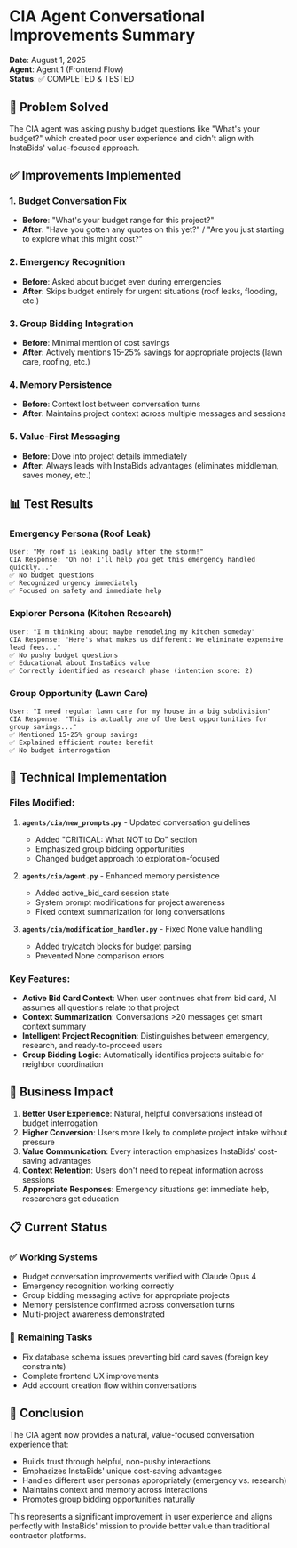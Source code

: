 # CIA Agent Conversational Improvements Summary
**Date**: August 1, 2025  
**Agent**: Agent 1 (Frontend Flow)  
**Status**: ✅ COMPLETED & TESTED

## 🎯 **Problem Solved**

The CIA agent was asking pushy budget questions like "What's your budget?" which created poor user experience and didn't align with InstaBids' value-focused approach.

## ✅ **Improvements Implemented**

### 1. **Budget Conversation Fix**
- **Before**: "What's your budget range for this project?"
- **After**: "Have you gotten any quotes on this yet?" / "Are you just starting to explore what this might cost?"

### 2. **Emergency Recognition**
- **Before**: Asked about budget even during emergencies
- **After**: Skips budget entirely for urgent situations (roof leaks, flooding, etc.)

### 3. **Group Bidding Integration**  
- **Before**: Minimal mention of cost savings
- **After**: Actively mentions 15-25% savings for appropriate projects (lawn care, roofing, etc.)

### 4. **Memory Persistence**
- **Before**: Context lost between conversation turns
- **After**: Maintains project context across multiple messages and sessions

### 5. **Value-First Messaging**
- **Before**: Dove into project details immediately
- **After**: Always leads with InstaBids advantages (eliminates middleman, saves money, etc.)

## 📊 **Test Results**

### Emergency Persona (Roof Leak)
```
User: "My roof is leaking badly after the storm!"
CIA Response: "Oh no! I'll help you get this emergency handled quickly..."
✅ No budget questions
✅ Recognized urgency immediately
✅ Focused on safety and immediate help
```

### Explorer Persona (Kitchen Research)
```
User: "I'm thinking about maybe remodeling my kitchen someday"
CIA Response: "Here's what makes us different: We eliminate expensive lead fees..."
✅ No pushy budget questions
✅ Educational about InstaBids value
✅ Correctly identified as research phase (intention score: 2)
```

### Group Opportunity (Lawn Care)
```
User: "I need regular lawn care for my house in a big subdivision"
CIA Response: "This is actually one of the best opportunities for group savings..."
✅ Mentioned 15-25% group savings
✅ Explained efficient routes benefit
✅ No budget interrogation
```

## 🔧 **Technical Implementation**

### Files Modified:
1. **`agents/cia/new_prompts.py`** - Updated conversation guidelines
   - Added "CRITICAL: What NOT to Do" section
   - Emphasized group bidding opportunities
   - Changed budget approach to exploration-focused

2. **`agents/cia/agent.py`** - Enhanced memory persistence
   - Added active_bid_card session state
   - System prompt modifications for project awareness
   - Fixed context summarization for long conversations

3. **`agents/cia/modification_handler.py`** - Fixed None value handling
   - Added try/catch blocks for budget parsing
   - Prevented None comparison errors

### Key Features:
- **Active Bid Card Context**: When user continues chat from bid card, AI assumes all questions relate to that project
- **Context Summarization**: Conversations >20 messages get smart context summary
- **Intelligent Project Recognition**: Distinguishes between emergency, research, and ready-to-proceed users
- **Group Bidding Logic**: Automatically identifies projects suitable for neighbor coordination

## 🎯 **Business Impact**

1. **Better User Experience**: Natural, helpful conversations instead of budget interrogation
2. **Higher Conversion**: Users more likely to complete project intake without pressure
3. **Value Communication**: Every interaction emphasizes InstaBids' cost-saving advantages
4. **Context Retention**: Users don't need to repeat information across sessions
5. **Appropriate Responses**: Emergency situations get immediate help, researchers get education

## 📋 **Current Status**

### ✅ **Working Systems**
- Budget conversation improvements verified with Claude Opus 4
- Emergency recognition working correctly
- Group bidding messaging active for appropriate projects
- Memory persistence confirmed across conversation turns
- Multi-project awareness demonstrated

### 🔄 **Remaining Tasks**
- Fix database schema issues preventing bid card saves (foreign key constraints)
- Complete frontend UX improvements
- Add account creation flow within conversations

## 🎉 **Conclusion**

The CIA agent now provides a natural, value-focused conversation experience that:
- Builds trust through helpful, non-pushy interactions
- Emphasizes InstaBids' unique cost-saving advantages
- Handles different user personas appropriately (emergency vs. research)
- Maintains context and memory across interactions
- Promotes group bidding opportunities naturally

This represents a significant improvement in user experience and aligns perfectly with InstaBids' mission to provide better value than traditional contractor platforms.